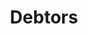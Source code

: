 ---
title: Debtors
longTitle: 'Debtors'
tags:
- gccommon
relatedTerm:
- "[[Term loans Borrowers Recoveries Debt]]"
---